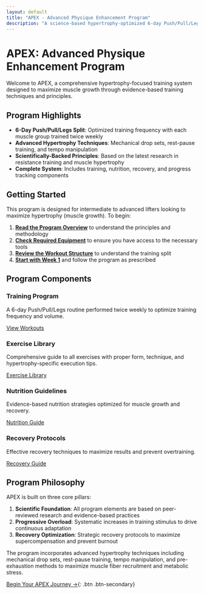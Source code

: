 ```yaml
---
layout: default
title: "APEX - Advanced Physique Enhancement Program"
description: "A science-based hypertrophy-optimized 6-day Push/Pull/Legs program designed to maximize muscle growth"
---
```


# APEX: Advanced Physique Enhancement Program

Welcome to APEX, a comprehensive hypertrophy-focused training system designed to maximize muscle growth through evidence-based training techniques and principles.

## Program Highlights

- **6-Day Push/Pull/Legs Split**: Optimized training frequency with each muscle group trained twice weekly
- **Advanced Hypertrophy Techniques**: Mechanical drop sets, rest-pause training, and tempo manipulation
- **Scientifically-Backed Principles**: Based on the latest research in resistance training and muscle hypertrophy
- **Complete System**: Includes training, nutrition, recovery, and progress tracking components

## Getting Started

This program is designed for intermediate to advanced lifters looking to maximize hypertrophy (muscle growth). To begin:

1. [**Read the Program Overview**](/apex/docs/program-overview/) to understand the principles and methodology
2. [**Check Required Equipment**](/apex/docs/equipment/) to ensure you have access to the necessary tools
3. [**Review the Workout Structure**](/apex/docs/workouts/) to understand the training split
4. [**Start with Week 1**](/apex/docs/workouts/week1/) and follow the program as prescribed

## Program Components

<div class="grid">
  <div class="card">
    <h3>Training Program</h3>
    <p>A 6-day Push/Pull/Legs routine performed twice weekly to optimize training frequency and volume.</p>
    <a href="/apex/docs/workouts/" class="btn">View Workouts</a>
  </div>
  
  <div class="card">
    <h3>Exercise Library</h3>
    <p>Comprehensive guide to all exercises with proper form, technique, and hypertrophy-specific execution tips.</p>
    <a href="/apex/docs/exercise-library/" class="btn">Exercise Library</a>
  </div>
  
  <div class="card">
    <h3>Nutrition Guidelines</h3>
    <p>Evidence-based nutrition strategies optimized for muscle growth and recovery.</p>
    <a href="/apex/docs/nutrition/" class="btn">Nutrition Guide</a>
  </div>
  
  <div class="card">
    <h3>Recovery Protocols</h3>
    <p>Effective recovery techniques to maximize results and prevent overtraining.</p>
    <a href="/apex/docs/recovery/" class="btn">Recovery Guide</a>
  </div>
</div>

## Program Philosophy

APEX is built on three core pillars:

1. **Scientific Foundation**: All program elements are based on peer-reviewed research and evidence-based practices
2. **Progressive Overload**: Systematic increases in training stimulus to drive continuous adaptation
3. **Recovery Optimization**: Strategic recovery protocols to maximize supercompensation and prevent burnout

The program incorporates advanced hypertrophy techniques including mechanical drop sets, rest-pause training, tempo manipulation, and pre-exhaustion methods to maximize muscle fiber recruitment and metabolic stress.

[Begin Your APEX Journey →](/apex/docs/getting-started/){: .btn .btn-secondary}